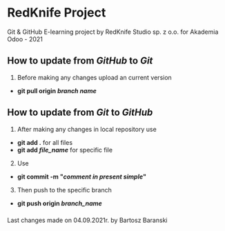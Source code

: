# RedKnife Project 

Git & GitHub E-learning project by RedKnife Studio sp. z o.o. for Akademia Odoo - 2021 

## How to update from ***GitHub*** to ***Git***
1. Before making any changes upload an current version
- **git pull origin *branch name***

## How to update from ***Git*** to ***GitHub***
1. After making any changes in local repository use 
- **git add .** for all files
- **git add *file_name*** for specific file 
2. Use 
- **git commit -m "*comment in present simple*"**
3. Then push to the specific branch
- **git push origin *branch_name***

###
Last changes made on 04.09.2021r. by Bartosz Baranski
